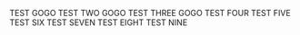 TEST GOGO
TEST TWO GOGO
TEST THREE GOGO
TEST FOUR
TEST FIVE
TEST SIX
TEST SEVEN
TEST EIGHT
TEST NINE

